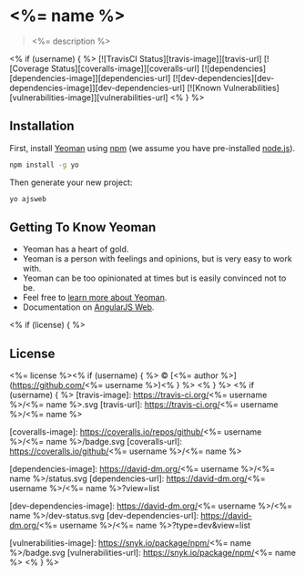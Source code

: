 # <%= name %>
> <%= description %>

<% if (username) { %>
[![TravisCI Status][travis-image]][travis-url]
[![Coverage Status][coveralls-image]][coveralls-url]
[![dependencies][dependencies-image]][dependencies-url]
[![dev-dependencies][dev-dependencies-image]][dev-dependencies-url]
[![Known Vulnerabilities][vulnerabilities-image]][vulnerabilities-url]
<% } %>
## Installation

First, install [Yeoman](http://yeoman.io) using [npm](https://www.npmjs.com/) (we assume you have pre-installed [node.js](https://nodejs.org/)).

```bash
npm install -g yo
```

Then generate your new project:

```bash
yo ajsweb
```

## Getting To Know Yeoman

 * Yeoman has a heart of gold.
 * Yeoman is a person with feelings and opinions, but is very easy to work with.
 * Yeoman can be too opinionated at times but is easily convinced not to be.
 * Feel free to [learn more about Yeoman](http://yeoman.io/).
 * Documentation on [AngularJS Web](https://github.com/yadickson/generator-ajsweb#readme).

<% if (license) { %>
## License

<%= license %><% if (username) { %> © [<%= author %>](https://github.com/<%= username %>)<% } %>
<% } %>
<% if (username) { %>
[travis-image]: https://travis-ci.org/<%= username %>/<%= name %>.svg
[travis-url]: https://travis-ci.org/<%= username %>/<%= name %>

[coveralls-image]: https://coveralls.io/repos/github/<%= username %>/<%= name %>/badge.svg
[coveralls-url]: https://coveralls.io/github/<%= username %>/<%= name %>

[dependencies-image]: https://david-dm.org/<%= username %>/<%= name %>/status.svg
[dependencies-url]: https://david-dm.org/<%= username %>/<%= name %>?view=list

[dev-dependencies-image]: https://david-dm.org/<%= username %>/<%= name %>/dev-status.svg
[dev-dependencies-url]: https://david-dm.org/<%= username %>/<%= name %>?type=dev&view=list

[vulnerabilities-image]: https://snyk.io/package/npm/<%= name %>/badge.svg
[vulnerabilities-url]: https://snyk.io/package/npm/<%= name %>
<% } %>
